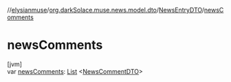 //[elysianmuse](../../../index.md)/[org.darkSolace.muse.news.model.dto](../index.md)/[NewsEntryDTO](index.md)/[newsComments](news-comments.md)

# newsComments

[jvm]\
var [newsComments](news-comments.md): [List](https://kotlinlang.org/api/latest/jvm/stdlib/kotlin.collections/-list/index.html)
&lt;[NewsCommentDTO](../-news-comment-d-t-o/index.md)&gt;
